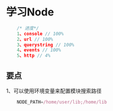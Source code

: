 学习Node
====

```js
	/* 进度*/
	1、console // 100%
	2、url // 100%
	3、querystring // 100%
	4、events // 100%
	5、http // 4%
```

要点
----

1、可以使用环境变量来配置模块搜索路径
```js
	NODE_PATH=/home/user/lib;/home/lib
```
